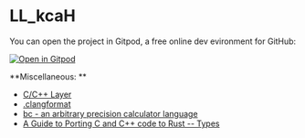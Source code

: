 # LL_kcaH

You can open the project in Gitpod, a free online dev evironment for GitHub:

[![Open in Gitpod](https://gitpod.io/button/open-in-gitpod.svg)](https://gitpod.io/#https://github.com/outcastgeek/LL_kcaH)

**Miscellaneous: **

* [C/C++ Layer](https://github.com/syl20bnr/spacemacs/tree/master/layers/%2Blang/c-c%2B%2B)
* [.clangformat](http://clang.llvm.org/docs/ClangFormat.html)
* [bc - an arbitrary precision calculator language](https://www.gnu.org/software/bc/manual/html_mono/bc.html)
* [A Guide to Porting C and C++ code to Rust -- Types](https://locka99.gitbooks.io/a-guide-to-porting-c-to-rust/features_of_rust/types.html)
